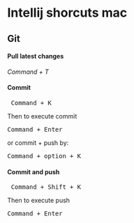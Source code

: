 # Intellij shorcuts mac

## Git
#### Pull latest changes
<i>Command + T</i>

#### Commit
<pre> Command + K</pre>
Then to execute commit
<pre>Command + Enter</pre>
or commit + push by:
<pre>Command + option + K</pre>

#### Commit and push
<pre> Command + Shift + K </pre>
Then to execute push 
<pre>Command + Enter</pre>
